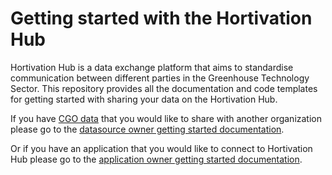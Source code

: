 # Getting started with the Hortivation Hub
Hortivation Hub is a data exchange platform that aims to standardise communication
between different parties in the Greenhouse Technology Sector. This repository provides 
all the documentation and code templates for getting started with sharing your data on 
the Hortivation Hub.

If you have [CGO data](https://gitlab.com/ddings/common-greenhouse-ontology/-/tree/main/) 
that you would like to share with another organization please go to the 
[datasource owner getting started documentation](datasource_owners/getting_started_datasource.md).

Or if you have an application that you would like to connect to Hortivation Hub please go
to the [application owner getting started documentation](application_owners/getting_started_application.md).

